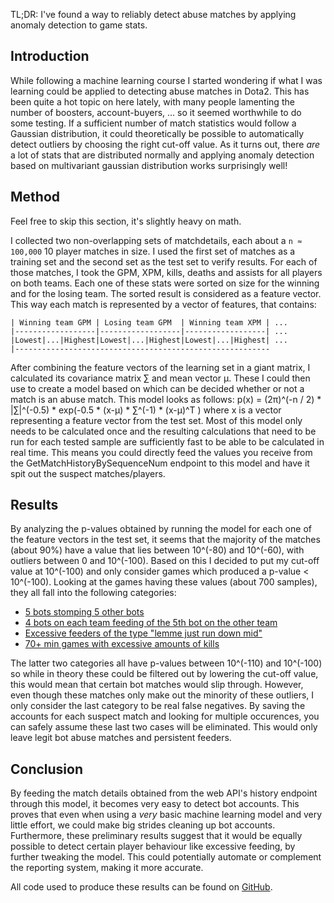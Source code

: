 TL;DR: I've found a way to reliably detect abuse matches by applying anomaly detection to game stats.

Introduction
-----
While following a machine learning course I started wondering if what I was learning could be applied
to detecting abuse matches in Dota2. This has been quite a hot topic on here lately, with many people 
lamenting the number of boosters, account-buyers, ... so it seemed worthwhile to do some testing.
If a sufficient number of match statistics would follow a Gaussian distribution, it could theoretically 
be possible to automatically detect outliers by choosing the right cut-off value. As it turns out, 
there *are* a lot of stats that are distributed normally and applying anomaly detection based on 
multivariant gaussian distribution works surprisingly well!

Method
-----
Feel free to skip this section, it's slightly heavy on math.

I collected two non-overlapping sets of matchdetails, each about a `n ≈ 100,000` 10 player matches in size. 
I used the first set of matches as a training set and the second set as the test set to verify results.
For each of those matches, I took the GPM, XPM, kills, deaths and assists for all players on both teams.
Each one of these stats were sorted on size for the winning and for the losing team. The sorted result is 
considered as a feature vector. This way each match is represented by a vector of features, that contains:
```
| Winning team GPM | Losing team GPM  | Winning team XPM | ...
|------------------|------------------|------------------| ...
|Lowest|...|Highest|Lowest|...|Highest|Lowest|...|Highest| ...
|---------------------------------------------------------

```
After combining the feature vectors of the learning set in a giant matrix, I calculated its covariance matrix 
∑ and mean vector μ. These I could then use to create a model based on which can be decided whether or not a match 
is an abuse match. This model looks as follows: p(x) = (2π)^(-n / 2) \* |∑|^(-0.5) \* exp(-0.5 \* (x-μ) \* ∑^(-1) * (x-μ)^T )
where x is a vector representing a feature vector from the test set. Most of this model only needs to be calculated
once and the resulting calculations that need to be run for each tested sample are sufficiently fast to be
able to be calculated in real time. This means you could directly feed the values you receive from the 
GetMatchHistoryBySequenceNum endpoint to this model and have it spit out the suspect matches/players.

Results
-----
By analyzing the p-values obtained by running the model for each one of the feature vectors in the test set, 
it seems that the majority of the matches (about 90%) have a value that lies between 10^(-80) and 10^(-60),
with outliers between 0 and 10^(-100). Based on this I decided to put my cut-off value at 10^(-100) and only
consider games which produced a p-value < 10^(-100). Looking at the games having these values (about 700 samples),
they all fall into the following categories:
* [5 bots stomping 5 other bots](https://www.opendota.com/matches/3043951952)
* [4 bots on each team feeding of the 5th bot on the other team](https://www.opendota.com/matches/3043885716)
* [Excessive feeders of the type "lemme just run down mid"](https://www.opendota.com/matches/3043900942)
* [70+ min games with excessive amounts of kills](https://www.opendota.com/matches/3043854548)
 
The latter two categories all have p-values between 10^(-110) and 10^(-100) so while in theory these could be
filtered out by lowering the cut-off value, this would mean that certain bot matches would slip through. However,
even though these matches only make out the minority of these outliers, I only consider the last category
to be real false negatives. By saving the accounts for each suspect match and looking for multiple occurences,
you can safely assume these last two cases will be eliminated. This would only leave legit bot abuse matches
and persistent feeders. 

Conclusion
-----
By feeding the match details obtained from the web API's history endpoint through this model, it becomes very
easy to detect bot accounts. This proves that even when using a *very* basic machine learning model and very 
little effort, we could make big strides cleaning up bot accounts. Furthermore, these preliminary results suggest
that it would be equally possible to detect certain player behaviour like excessive feeding, by further tweaking
the model. This could potentially automate or complement the reporting system, making it more accurate.

All code used to produce these results can be found on [GitHub](https://github.com/Crazy-Duck/abuse-data).